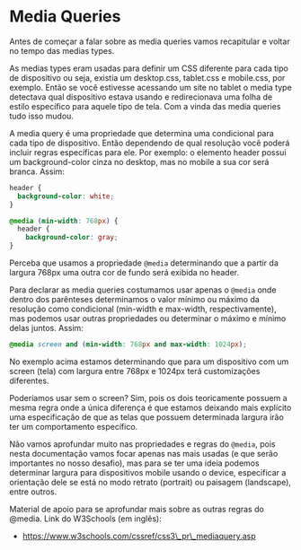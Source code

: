# Media Queries

Antes de começar a falar sobre as media queries vamos recapitular e voltar no tempo das medias types.

As medias types eram usadas para definir um CSS diferente para cada tipo de dispositivo ou seja, existia um desktop.css, tablet.css e mobile.css, por exemplo. Então se você estivesse acessando um site no tablet o media type detectava qual dispositivo estava usando e redirecionava uma folha de estilo específico para aquele tipo de tela. Com a vinda das media queries tudo isso mudou.

A media query é uma propriedade que determina uma condicional para cada tipo de dispositivo. Então dependendo de qual resolução você poderá incluir regras específicas para ele. Por exemplo: o elemento header possui um background-color cinza no desktop, mas no mobile a sua cor será branca. Assim:

```css
header {
  background-color: white;
}

@media (min-width: 768px) {
  header {
    background-color: gray;
}
```

Perceba que usamos a propriedade `@media` determinando que a partir da largura 768px uma outra cor de fundo será exibida no header.

Para declarar as media queries costumamos usar apenas o `@media` onde dentro dos parênteses determinamos o valor mínimo ou máximo da resolução como condicional \(min-width e max-width, respectivamente\), mas podemos usar outras propriedades ou determinar o máximo e mínimo delas juntos. Assim:

```css
@media screen and (min-width: 768px and max-width: 1024px);
```

No exemplo acima estamos determinando que para um dispositivo com um screen \(tela\) com largura entre 768px e 1024px terá customizações diferentes.

Poderíamos usar sem o screen? Sim, pois os dois teoricamente possuem a mesma regra onde a única diferença é que estamos deixando mais explícito uma especificação de que as telas que possuem determinada largura irão ter um comportamento específico.

Não vamos aprofundar muito nas propriedades e regras do `@media`, pois nesta documentação vamos focar apenas nas mais usadas \(e que serão importantes no nosso desafio\), mas para se ter uma ideia podemos determinar largura para dispositivos mobile usando o device, especificar a orientação dele se está no modo retrato \(portrait\) ou paisagem \(landscape\), entre outros.


Material de apoio para se aprofundar mais sobre as outras regras do @media. Link do W3Schools \(em inglês\): 
- https://www.w3schools.com/cssref/css3\_pr\_mediaquery.asp

